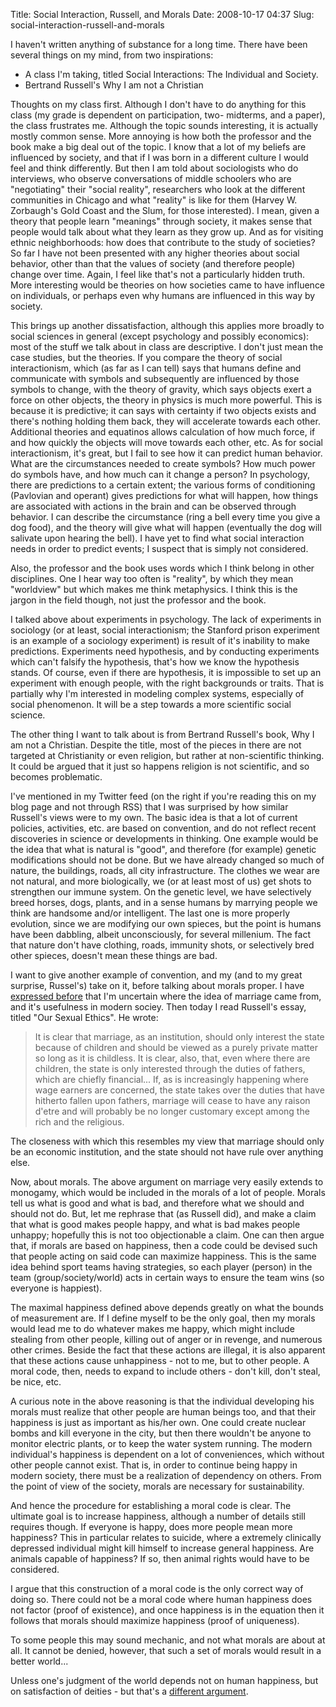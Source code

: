 Title: Social Interaction, Russell, and Morals
Date: 2008-10-17 04:37
Slug: social-interaction-russell-and-morals

I haven't written anything of substance for a long time. There have been
several things on my mind, from two inspirations:

-   A class I'm taking, titled Social Interactions: The Individual and
    Society.
-   Bertrand Russell's Why I am not a Christian

Thoughts on my class first. Although I don't have to do anything for
this class (my grade is dependent on participation, two- midterms, and a
paper), the class frustrates me. Although the topic sounds interesting,
it is actually mostly common sense. More annoying is how both the
professor and the book make a big deal out of the topic. I know that a
lot of my beliefs are influenced by society, and that if I was born in a
different culture I would feel and think differently. But then I am told
about sociologists who do interviews, who observe conversations of
middle schoolers who are "negotiating" their "social reality",
researchers who look at the different communities in Chicago and what
"reality" is like for them (Harvey W. Zorbaugh's Gold Coast and the
Slum, for those interested). I mean, given a theory that people learn
"meanings" through society, it makes sense that people would talk about
what they learn as they grow up. And as for visiting ethnic
neighborhoods: how does that contribute to the study of societies? So
far I have not been presented with any higher theories about social
behavior, other than that the values of society (and therefore people)
change over time. Again, I feel like that's not a particularly hidden
truth. More interesting would be theories on how societies came to have
influence on individuals, or perhaps even why humans are influenced in
this way by society.

This brings up another dissatisfaction, although this applies more
broadly to social sciences in general (except psychology and possibly
economics): most of the stuff we talk about in class are descriptive. I
don't just mean the case studies, but the theories. If you compare the
theory of social interactionism, which (as far as I can tell) says that
humans define and communicate with symbols and subsequently are
influenced by those symbols to change, with the theory of gravity, which
says objects exert a force on other objects, the theory in physics is
much more powerful. This is because it is predictive; it can says with
certainty if two objects exists and there's nothing holding them back,
they will accelerate towards each other. Additional theories and
equatinos allows calculation of how much force, if and how quickly the
objects will move towards each other, etc. As for social interactionism,
it's great, but I fail to see how it can predict human behavior. What
are the circumstances needed to create symbols? How much power do
symbols have, and how much can it change a person? In psychology, there
are predictions to a certain extent; the various forms of conditioning
(Pavlovian and operant) gives predictions for what will happen, how
things are associated with actions in the brain and can be observed
through behavior. I can describe the circumstance (ring a bell every
time you give a dog food), and the theory will give what will happen
(eventually the dog will salivate upon hearing the bell). I have yet to
find what social interaction needs in order to predict events; I suspect
that is simply not considered.

Also, the professor and the book uses words which I think belong in
other disciplines. One I hear way too often is "reality", by which they
mean "worldview" but which makes me think metaphysics. I think this is
the jargon in the field though, not just the professor and the book.

I talked above about experiments in psychology. The lack of experiments
in sociology (or at least, social interactionism; the Stanford prison
experiment is an example of a sociology experiment) is result of it's
inability to make predictions. Experiments need hypothesis, and by
conducting experiments which can't falsify the hypothesis, that's how we
know the hypothesis stands. Of course, even if there are hypothesis, it
is impossible to set up an experiment with enough people, with the right
backgrounds or traits. That is partially why I'm interested in modeling
complex systems, especially of social phenomenon. It will be a step
towards a more scientific social science.

The other thing I want to talk about is from Bertrand Russell's book,
Why I am not a Christian. Despite the title, most of the pieces in there
are not targeted at Christianity or even religion, but rather at
non-scientific thinking. It could be argued that it just so happens
religion is not scientific, and so becomes problematic.

I've mentioned in my Twitter feed (on the right if you're reading this
on my blog page and not through RSS) that I was surprised by how similar
Russell's views were to my own. The basic idea is that a lot of current
policies, activities, etc. are based on convention, and do not reflect
recent discoveries in science or developments in thinking. One example
would be the idea that what is natural is "good", and therefore (for
example) genetic modifications should not be done. But we have already
changed so much of nature, the buildings, roads, all city
infrastructure. The clothes we wear are not natural, and more
biologically, we (or at least most of us) get shots to strengthen our
immune system. On the genetic level, we have selectively breed horses,
dogs, plants, and in a sense humans by marrying people we think are
handsome and/or intelligent. The last one is more properly evolution,
since we are modifying our own spieces, but the point is humans have
been dabbling, albeit unconsciously, for several millenium. The fact
that nature don't have clothing, roads, immunity shots, or selectively
bred other spieces, doesn't mean these things are bad.

I want to give another example of convention, and my (and to my great
surprise, Russel's) take on it, before talking about morals proper. I
have [expressed
before](http://justinnhli.com/posts/2008/05/marriage-and-society.html)
that I'm uncertain where the idea of marriage came from, and it's
usefulness in modern sociey. Then today I read Russell's essay, titled
"Our Sexual Ethics". He wrote:  

> It is clear that marriage, as an institution, should only interest the
> state because of children and should be viewed as a purely private
> matter so long as it is childless. It is clear, also, that, even where
> there are children, the state is only interested through the duties of
> fathers, which are chiefly financial... If, as is increasingly
> happening where wage earners are concerned, the state takes over the
> duties that have hitherto fallen upon fathers, marriage will cease to
> have any raison d'etre and will probably be no longer customary except
> among the rich and the religious.
> </p>

The closeness with which this resembles my view that marriage should
only be an economic institution, and the state should not have rule over
anything else.

Now, about morals. The above argument on marriage very easily extends to
monogamy, which would be included in the morals of a lot of people.
Morals tell us what is good and what is bad, and therefore what we
should and should not do. But, let me rephrase that (as Russell did),
and make a claim that what is good makes people happy, and what is bad
makes people unhappy; hopefully this is not too objectionable a claim.
One can then argue that, if morals are based on happiness, then a code
could be devised such that people acting on said code can maximize
happiness. This is the same idea behind sport teams having strategies,
so each player (person) in the team (group/society/world) acts in
certain ways to ensure the team wins (so everyone is happiest).

The maximal happiness defined above depends greatly on what the bounds
of measurement are. If I define myself to be the only goal, then my
morals would lead me to do whatever makes me happy, which might include
stealing from other people, killing out of anger or in revenge, and
numerous other crimes. Beside the fact that these actions are illegal,
it is also apparent that these actions cause unhappiness - not to me,
but to other people. A moral code, then, needs to expand to include
others - don't kill, don't steal, be nice, etc.

A curious note in the above reasoning is that the individual developing
his morals must realize that other people are human beings too, and that
their happiness is just as important as his/her own. One could create
nuclear bombs and kill everyone in the city, but then there wouldn't be
anyone to monitor electric plants, or to keep the water system running.
The modern individual's happiness is dependent on a lot of conveniences,
which without other people cannot exist. That is, in order to continue
being happy in modern society, there must be a realization of dependency
on others. From the point of view of the society, morals are necessary
for sustainability.

And hence the procedure for establishing a moral code is clear. The
ultimate goal is to increase happiness, although a number of details
still requires though. If everyone is happy, does more people mean more
happiness? This in particular relates to suicide, where a extremely
clinically depressed individual might kill himself to increase general
happiness. Are animals capable of happiness? If so, then animal rights
would have to be considered.

I argue that this construction of a moral code is the only correct way
of doing so. There could not be a moral code where human happiness does
not factor (proof of existence), and once happiness is in the equation
then it follows that morals should maximize happiness (proof of
uniqueness).

To some people this may sound mechanic, and not what morals are about at
all. It cannot be denied, however, that such a set of morals would
result in a better world...

Unless one's judgment of the world depends not on human happiness, but
on satisfaction of deities - but that's a [different
argument](http://justinnhli.com/posts/2008/03/problem-science-has-with-jesus-christ.html).

